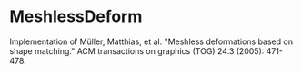 # MeshlessDeform
Implementation of Müller, Matthias, et al. "Meshless deformations based on shape matching." ACM transactions on graphics (TOG) 24.3 (2005): 471-478.
